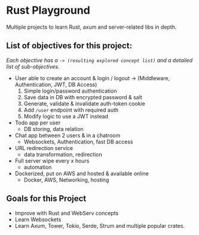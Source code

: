 # Rust Playground

Multiple projects to learn Rust, axum and server-related libs in depth.

## List of objectives for this project:
_Each objective has a `-> (resulting explored concept list)` and a detailed list of sub-objectives._
- User able to create an account & login / logout -> (Middleware, Authentication, JWT, DB Access)
  1. Simple login/password authentication
  2. Save data in DB with encrypted password & salt
  3. Generate, validate & invalidate auth-token cookie
  4. Add `/user` endpoint with required auth
  5. Modify logic to use a JWT instead
- Todo app per user
  - DB storing, data relation
- Chat app between 2 users & in a chatroom
  - Websockets, Authentication, fast DB access
- URL redirection service
  - data transformation, redirection
- Full server wipe every x hours
  - automation
- Dockerized, put on AWS and hosted & available online
  - Docker, AWS, Networking, hosting

## Goals for this Project
- Improve with Rust and WebServ concepts
- Learn Websockets
- Learn Axum, Tower, Tokio, Serde, Strum and multiple popular crates.
